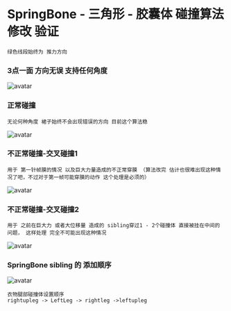 # SpringBone - 三角形 - 胶囊体 碰撞算法修改 验证
```
绿色线段始终为 推力方向
```

### 3点一面 方向无误 支持任何角度
![avatar](https://gitlab.you-zhe.com/lapis-ng/spring-bone-triangle-support/raw/master/imgs/v1.gif)

### 正常碰撞
```
无论何种角度 裙子始终不会出现错误的方向 目前这个算法稳
```
![avatar](https://gitlab.you-zhe.com/lapis-ng/spring-bone-triangle-support/raw/master/imgs/v2.gif)

### 不正常碰撞-交叉碰撞1
```
用于 第一针帧膜的情况 以及巨大力量造成的不正常穿膜 （算法改完 估计也很难出现这种情况了吧，不过对于第一帧可能穿膜的动作 这个处理是必须的）
```
![avatar](https://gitlab.you-zhe.com/lapis-ng/spring-bone-triangle-support/raw/master/imgs/v3.gif)

### 不正常碰撞-交叉碰撞2
```
用于 之前在巨大力 或者大位移量 造成的 sibling穿过1 - 2个碰撞体 直接被挂在中间的 问题， 这样处理 完全不可能出现这种情况
```
![avatar](https://gitlab.you-zhe.com/lapis-ng/spring-bone-triangle-support/raw/master/imgs/v4.gif)

### SpringBone sibling 的 添加顺序
![avatar](https://gitlab.you-zhe.com/lapis-ng/spring-bone-triangle-support/raw/master/imgs/springbone-spt.png)
```
衣物腿部碰撞体设置顺序
rightupleg -> LeftLeg -> rightleg ->leftupleg
```

